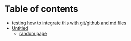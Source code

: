 # Table of contents

* [testing how to integrate this with git/github and md files](README.md)
* [Untitled](untitled/README.md)
  * [random page](untitled/random-page.md)

